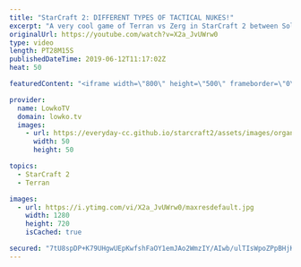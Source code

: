 ```yaml
---
title: "StarCraft 2: DIFFERENT TYPES OF TACTICAL NUKES!"
excerpt: "A very cool game of Terran vs Zerg in StarCraft 2 between Solar and Cure. Subscribe for more videos: http://lowko.tv/youtube More StarCraft 2: https://youtu.be/EQ_JvXQFDEU  In this game of high level StarCraft 2 we see Cure building on top of the advantage he established for himself in the early game."
originalUrl: https://youtube.com/watch?v=X2a_JvUWrw0
type: video
length: PT28M15S
publishedDateTime: 2019-06-12T11:17:02Z
heat: 50

featuredContent: "<iframe width=\"800\" height=\"500\" frameborder=\"0\" src=\"https://www.youtube.com/embed/X2a_JvUWrw0\" allow=\"accelerometer; autoplay; encrypted-media; gyroscope; picture-in-picture\" allowfullscreen></iframe>"

provider:
  name: LowkoTV
  domain: lowko.tv
  images:
    - url: https://everyday-cc.github.io/starcraft2/assets/images/organizations/lowko.tv-50x50.jpg
      width: 50
      height: 50

topics:
  - StarCraft 2
  - Terran

images:
  - url: https://i.ytimg.com/vi/X2a_JvUWrw0/maxresdefault.jpg
    width: 1280
    height: 720
    isCached: true

secured: "7tU8spDP+K79UHgwUEpKwfshFaOY1emJAo2WmzIY/AIwb/ulTIsWpoZPpBHjKh9Y77bjiCdnu/effGSZ8O5EG0q+4HwXp2uv9ZV2kqagvRCJMpXU1fJ9xs3p8eKbdyMfC/auOKyXk+0Fue9ANiinVykUmI8dFViz6NymloP9SLS7Z/5s7BZWwMzrF26E0p8pZ0ob7szKzCScxInyJX/4sc4NCDIK7CcJikYCaWvtW2119fAGJfAbyP6uRuuW/sYJse8akJ54WUUZgerVJh3H5RisLttTkiYLLMT9r4IE/cDsAgaAF69y32mwa9HIDKUe+zX1jZSmVWfk2aUus1jyN5ev6RHZbOZHt3aT36YXgY4Lb673EpzZsckI8QHojsPLfydmfEQgjUW6Mc7kPq44HfII3V8jjQhPOYDnFvDD/oc=;IBisff4s4xh7b4FzacsDEg=="
---
```


